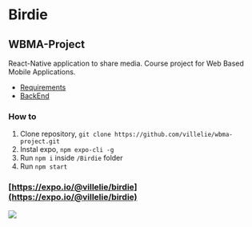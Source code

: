 # Birdie
## WBMA-Project 
React-Native application to share media. Course project for Web Based Mobile Applications.
- [Requirements](https://github.com/mattpe/wbma/blob/master/docs/project.md)
- [BackEnd](http://media.mw.metropolia.fi/wbma/docs/)

### How to
1. Clone repository, ```git clone https://github.com/villelie/wbma-project.git```
2. Instal expo, ```npm expo-cli -g```
3. Run ```npm i``` inside ```/Birdie``` folder
4. Run ```npm start```

### [https://expo.io/@villelie/birdie](https://expo.io/@villelie/birdie)
![](birdie.gif)
